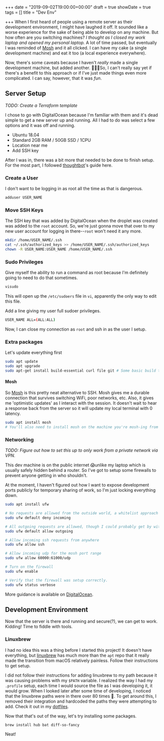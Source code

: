 +++
date = "2019-09-02T19:00:00+00:00"
draft = true
showDate = true
tags = []
title = "Dev Env"

+++
When I first heard of people using a remote server as their development environment, I might have laughed it off. It sounded like a worse experience for the sake of being able to develop on any machine. But how often are you switching machines? _I thought as I closed my work laptop and opened my personal laptop._ A lot of time passed, but eventually I was reminded of [Mosh](https://mosh.org) and it all clicked. I can have my cake (a single development machine) and eat it too (a local experience everywhere). 

Now, there's some caveats because I haven't _really_ made a single development machine, but added another. 🤦🏻‍♂️So, I can't really say yet if there's a benefit to this approach or if I've just made things even more complicated. I can say, however, that it was _fun_.

## Server Setup
_TODO: Create a Terraform template_

I chose to go with DigitalOcean because I'm familiar with them and it's dead simple to get a new server up and running. All I had to do was select a few options and it was off and running.

* Ubuntu 18.04
* Standard 2GB RAM / 50GB SSD / 1CPU
* Location near me
* Add SSH key

After I was in, there was a bit more that needed to be done to finish setup. For the most part, I followed [thoughtbot](https://thoughtbot.com/blog/remote-development-machine)'s guide here.

### Create a User
I don't want to be logging in as root all the time as that is dangerous.
```bash
adduser USER_NAME
```

### Move SSH Keys
The SSH key that was added by DigitalOcean when the droplet was created was added to the `root` account. So, we're just gonna move that over to my new user account for logging in there--`root` won't need it any more.
```bash
mkdir /home/USER_NAME/.ssh
cat ~/.ssh/authorized_keys >> /home/USER_NAME/.ssh/authorized_keys
chown -R USER_NAME:USER_NAME /home/USER_NAME/.ssh
```

### Sudo Privileges
Give myself the ability to run a command as root because I'm definitely going to need to do that sometimes.
```bash
visudo
```
This will open up the `/etc/sudoers` file in `vi`, apparently the only way to edit this file.

Add a line giving my user full sudoer privileges.
```bash
USER_NAME ALL=(ALL:ALL)
```

Now, I can close my connection as `root` and ssh in as the user I setup.

### Extra packages
Let's update everything first
```bash
sudo apt update
sudo apt upgrade
sudo apt-get install build-essential curl file git # Some basic build tools for later
```

#### Mosh
So [Mosh](https://mosh.org) is this pretty neat alternative to SSH. Mosh gives me a durable connection that survives switching WiFi, poor networks, etc. Also, it gives me 'optimistic updates' as I interact with the session. It doesn't wait to hear a response back from the server so it will update my local terminal with 0 latency.

```bash
sudo apt install mosh
# You'll also need to install mosh on the machine you're mosh-ing from
```

### Networking
_TODO: Figure out how to set this up to only work from a private network via VPN._

This dev machine is on the public internet 😱unlike my laptop which is usually safely hidden behind a router. So I've got to setup some firewalls to prevent anyone getting in who shouldn't.

At the moment, I haven't figured out how I want to expose development ports publicly for temporary sharing of work, so I'm just locking everything down.

```bash
sudo apt install ufw

# No requests are allowed from the outside world, a whitelist approach
sudo ufw default deny incoming

# All outgoing requests are allowed, though I could probably get by with just ssh and port 80
sudo ufw default allow outgoing

# Allow incoming ssh requests from anywhere
sudo ufw allow ssh

# Allow incoming udp for the mosh port range
sudo ufw allow 60000:61000/udp

# Turn on the firewall
sudo ufw enable

# Verify that the firewall was setup correctly.
sudo ufw status verbose
```

More guidance is available on [DigitalOcean](https://www.digitalocean.com/community/tutorials/how-to-setup-a-firewall-with-ufw-on-an-ubuntu-and-debian-cloud-server).

## Development Environment
Now that the server is there and running and secure(?), we can get to work. Kidding! Time to fiddle with tools.

### Linuxbrew
I had no idea this was a thing before I started this project!  It doesn't have everything, but [linuxbrew](https://docs.brew.sh/Homebrew-on-Linux) has much more than the `apt` repo that it really made the transition from macOS relatively painless. Follow their instructions to get setup.

I did not follow their instructions for adding linuxbrew to my path because it was causing problems with my `$PATH` variable. I realized the way I had my `.profile` setup, each time I would source the file as I was developing it, it would grow. When I looked later after some time of developing, I noticed that the linuxbrew paths were in there over 80 times 😬. To get around this, I removed their integration and hardcoded the paths they were attempting to add. Check it out in my [dotfiles](https://github.com/benortiz/dotfiles).

Now that that's out of the way, let's try installing some packages.
```bash
brew install hub bat diff-so-fancy
```

Neat!